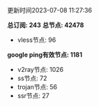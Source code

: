 更新时间2023-07-08 11:27:36

**总订阅: 243**
**总节点: 42478**
- vless节点: 96

**google ping有效节点: 1181**
- v2ray节点: 1026
- ss节点: 72
- trojan节点: 56
- ssr节点: 27
